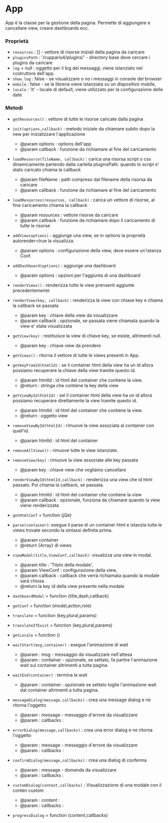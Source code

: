 # App

App è la classe per la gestione della pagina. Permette di aggiungere e cancellare view, 
creare dashboards ecc.


### Proprietà

- `resources` : [] - vettore di risorse iniziali della pagina da caricare 
- `pluginsPath` : '/cupparis4/plugins/' - directory base dove cercare i plugins da caricare
- `log` = null  : oggetto per il log dei messaggi, viene istanziato nel costruttore dell'app.
- `show_log` : false - se visualizzare o no i messaggi in console del browser
- `mobile` : false - se la libreria viene istanziata su un dispositivo mobile,
- `locale` : 'it' - locale di default, viene utilizzato per la configurazione delle date



### Metodi

- `getResources()` : vettore di tutte le risorse caricate dalla pagina
- `init(options,callback)` : metodo iniziale da chiamare subito dopo la new per inizializzare
l'applicazione
    - @param options : options dell'app
    - @param callback : funzione da richiamare al fine del caricamento
- `loadResource(fileName, callback)` : carica una risorsa script o css dinamicamente partendo dalla 
cartella pluginsPath. quando lo script e' stato caricato chiama la callback
    - @param fileName : path compreso dal filename della risorsa da caricare
    - @param callback : funzione da richiamare al fine del caricamento
- `loadResources(resources, callback)` : carica un vettore di risorse, al fine caricamento chiama la callback
    - @param resources : vettore risorse da caricare
    - @param callback : funzione da richiamare dopo il caricamento di tutte le risorse
- `addView(options)` : aggiunge una view, se in options la proprietà autorender=true la visualizza.
    - @param options : configurazione della view, deve essere un'istanza Conf.  
- `addDashboard(options)` : aggiunge una dashboard
    - @param options : opzioni per l'aggiunta di una dashboard
- `renderViews()` : renderizza tutte le view prensenti aggiunte precedentemente
- `renderView(key, callback)` : renderizza la view con chiave key e chiama la callback se passata
    - @param key : chiave della view da visualizzare
    - @param callback : opzionale, se passata viene chiamata quando la view e' stata visualizzata
- `getView(key)` : restituisce la view di chiave key, se esiste, altrimenti null.
    - @param key : chiave view da prendere
- `getViews()` : ritorna il vettore di tutte le views presenti in App.
- `getKeyFromId(htmlId)` : se il container html della view ha un id allora possiamo recuperare la chiave
della view tramite questo id.
    - @param htmlId : id html del container che contiene la view. 
    - @return : stringa che contiene la key della view
- `getViewById(htmlId)` : sel il container html della view ha un id allora possiamo recuperare direttamente la
view tramite questo id.
    - @param htmlId : id html del container che contiene la view. 
    - @return : oggetto view
- `removeViewById(htmlId)` : rimuove la view associata al container con quell'id.
    - @param htmlId : id html del container
- `removeAllViews()` : rimuove tutte le view istanziate.
- `removeView(key)` : rimuove la view associate alle key passata
    - @param key : chiave view che vogliamo cancellare 
- `renderViewById(htmlId,callback)` : renderizza una view che id html passato. Poi chiama la callback, se passata.
    - @param htmlId : id html del container che contiene la view
    - @param callback : opzionale, funziona da chiamare quando la view viene renderizzata
- `getHtmlConf` = function (jQe) 
   
- `parse(container)`: esegue il parse di un container html e istanzia tutte le views trovate
secondo la sintassi definita prima.
    - @param container
    - @return {Array} di views
- `viewModal(title,ViewConf,callback)`: visualizza una view in modal.
    - @param title : 'Titolo della modale',
    - @param ViewConf : configurazione della view,
    - @param callback : callback che verrà richiamata quando la modale sarà chiusa
    - @return la key id della view presente nella modale 
- `dashboardModal` = function (title,dash,callback) 
- `getConf` = function (model,action,role) 
- `translate` = function (key,plural,params) 
- `translateIfExist` = function (key,plural,params) 
- `getLocale` = function () 
- `waitStart(msg,container)` : esegue l'animazione di wait 
    - @param : msg - messaggio da visualizzare nell'attesa
    - @param : container - opzionale, se settato, fa partire l'animazione wait sul container 
    altrimenti a tutta pagina. 
- `waitEnd(container)` : termina la wait 
    - @param : container : opzionale se settato toglie l'animazione wait dal container altrimenti a tutta 
    pagina. 
- `messageDialog(message,callbacks)` : crea una message dialog e ne ritorna l'oggetto
    - @param : message - messaggio d'errore da visualizzare
    - @param : callbacks :
- `errorDialog(message,callbacks)` : crea una error dialog  e ne ritorna l'oggetto
    - @param : message - messaggio d'errore da visualizzare
    - @param : callbacks : 
- `confirmDialog(message,callbacks)` : crea una dialog di conferma
    - @param : message - domanda da visualizzare
    - @param : callbacks :
- `customDialog(content,callbacks)` : Visualizzazione di una modale con il conten custom
    - @param : content : 
    - @param : callbacks :    
- `progressDialog` = function (content,callbacks)
